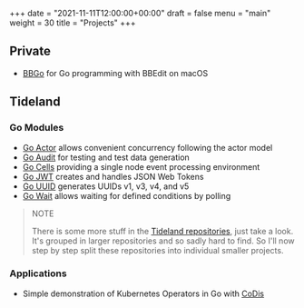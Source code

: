 +++
date = "2021-11-11T12:00:00+00:00"
draft = false
menu = "main"
weight = 30
title = "Projects"
+++

## Private

- [BBGo](https://github.com/themue/bbgo/) for Go programming with BBEdit on macOS

## Tideland

### Go Modules

- [Go Actor](https://pkg.go.dev/mod/tideland.dev/go/actor) allows convenient concurrency following the actor model
- [Go Audit](https://pkg.go.dev/mod/tideland.dev/go/audit) for testing and test data generation
- [Go Cells](https://pkg.go.dev/mod/tideland.dev/go/cells) providing a single node event processing environment
- [Go JWT](https://pkg.go.dev/mod/tideland.dev/go/jwt) creates and handles JSON Web Tokens
- [Go UUID](https://pkg.go.dev/mod/tideland.dev/go/uuid) generates UUIDs v1, v3, v4, and v5
- [Go Wait](https://pkg.go.dev/mod/tideland.dev/go/wait) allows waiting for defined conditions by polling

> NOTE
>
> There is some more stuff in the [Tideland repositories](https://github.com/tideland), just
> take a look. It's grouped in larger repositories and so sadly hard to find. So I'll now step
> by step split these repositories into individual smaller projects.

### Applications

- Simple demonstration of Kubernetes Operators in Go with [CoDis](https://pkg.go.dev/mod/tideland.dev/codis)
